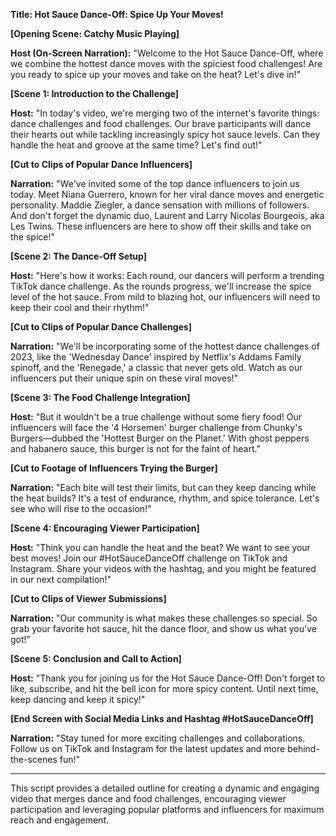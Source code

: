 **Title: Hot Sauce Dance-Off: Spice Up Your Moves!**

**[Opening Scene: Catchy Music Playing]**

**Host (On-Screen Narration):**
"Welcome to the Hot Sauce Dance-Off, where we combine the hottest dance moves with the spiciest food challenges! Are you ready to spice up your moves and take on the heat? Let's dive in!"

**[Scene 1: Introduction to the Challenge]**

**Host:**
"In today's video, we're merging two of the internet's favorite things: dance challenges and food challenges. Our brave participants will dance their hearts out while tackling increasingly spicy hot sauce levels. Can they handle the heat and groove at the same time? Let's find out!"

**[Cut to Clips of Popular Dance Influencers]**

**Narration:**
"We've invited some of the top dance influencers to join us today. Meet Niana Guerrero, known for her viral dance moves and energetic personality. Maddie Ziegler, a dance sensation with millions of followers. And don't forget the dynamic duo, Laurent and Larry Nicolas Bourgeois, aka Les Twins. These influencers are here to show off their skills and take on the spice!"

**[Scene 2: The Dance-Off Setup]**

**Host:**
"Here's how it works: Each round, our dancers will perform a trending TikTok dance challenge. As the rounds progress, we'll increase the spice level of the hot sauce. From mild to blazing hot, our influencers will need to keep their cool and their rhythm!"

**[Cut to Clips of Popular Dance Challenges]**

**Narration:**
"We'll be incorporating some of the hottest dance challenges of 2023, like the 'Wednesday Dance' inspired by Netflix's Addams Family spinoff, and the 'Renegade,' a classic that never gets old. Watch as our influencers put their unique spin on these viral moves!"

**[Scene 3: The Food Challenge Integration]**

**Host:**
"But it wouldn't be a true challenge without some fiery food! Our influencers will face the '4 Horsemen' burger challenge from Chunky's Burgers—dubbed the 'Hottest Burger on the Planet.' With ghost peppers and habanero sauce, this burger is not for the faint of heart."

**[Cut to Footage of Influencers Trying the Burger]**

**Narration:**
"Each bite will test their limits, but can they keep dancing while the heat builds? It's a test of endurance, rhythm, and spice tolerance. Let's see who will rise to the occasion!"

**[Scene 4: Encouraging Viewer Participation]**

**Host:**
"Think you can handle the heat and the beat? We want to see your best moves! Join our #HotSauceDanceOff challenge on TikTok and Instagram. Share your videos with the hashtag, and you might be featured in our next compilation!"

**[Cut to Clips of Viewer Submissions]**

**Narration:**
"Our community is what makes these challenges so special. So grab your favorite hot sauce, hit the dance floor, and show us what you've got!"

**[Scene 5: Conclusion and Call to Action]**

**Host:**
"Thank you for joining us for the Hot Sauce Dance-Off! Don't forget to like, subscribe, and hit the bell icon for more spicy content. Until next time, keep dancing and keep it spicy!"

**[End Screen with Social Media Links and Hashtag #HotSauceDanceOff]**

**Narration:**
"Stay tuned for more exciting challenges and collaborations. Follow us on TikTok and Instagram for the latest updates and more behind-the-scenes fun!"

---

This script provides a detailed outline for creating a dynamic and engaging video that merges dance and food challenges, encouraging viewer participation and leveraging popular platforms and influencers for maximum reach and engagement.